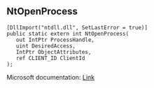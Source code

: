 ## NtOpenProcess

```
[DllImport("ntdll.dll", SetLastError = true)]
public static extern int NtOpenProcess(
   out IntPtr ProcessHandle,
   uint DesiredAccess,
   IntPtr ObjectAttributes,
   ref CLIENT_ID ClientId
);
```

Microsoft documentation: [Link](https://docs.microsoft.com/en-us/windows-hardware/drivers/ddi/ntddk/nf-ntddk-ntopenprocess)
